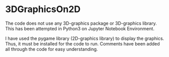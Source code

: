 # 3DGraphicsOn2D

The code does not use any 3D-graphics package or 3D-graphics library.
This has been attempted in Python3 on Jupyter Notebook Environment.

I have used the pygame library (2D-graphics library) to display the graphics. Thus, it must be installed for the code to run. Comments have been added all through the code for easy understanding.
